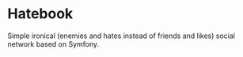 # Hatebook

Simple ironical (enemies and hates instead of friends and likes) social network based on Symfony.
